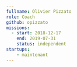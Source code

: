 ```yaml
---
fullname: Olivier Pizzato
role: Coach
github: opizzato
missions:
  - start: 2018-12-17
    end: 2019-07-31
    status: independent
startups:
    - maintenant
---
```

